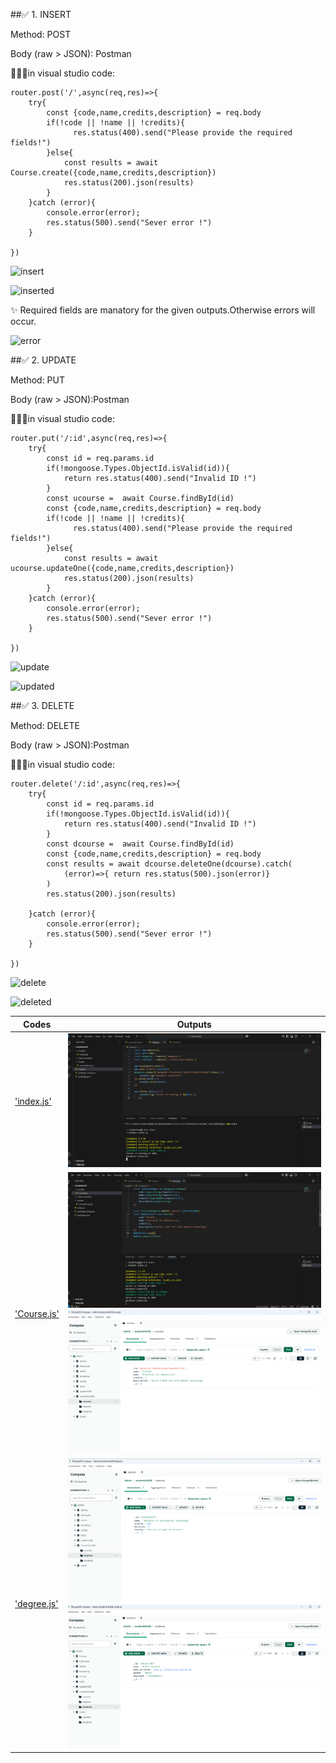 ##✅ 1. INSERT 

Method: POST

Body (raw > JSON): Postman

🧑🏻‍💻in visual studio code:
~~~
router.post('/',async(req,res)=>{
    try{
        const {code,name,credits,description} = req.body
        if(!code || !name || !credits){
              res.status(400).send("Please provide the required fields!")
        }else{
            const results = await Course.create({code,name,credits,description})
            res.status(200).json(results)
        }
    }catch (error){
        console.error(error);
        res.status(500).send("Sever error !")
    }
    
})
~~~

 ![insert](https://github.com/user-attachments/assets/5718ad89-2c8f-485d-b807-2c780940248f)

 ![inserted](https://github.com/user-attachments/assets/3fbffc71-6832-453c-96bb-6ee787fcfe63)


✨ Required fields are manatory for the given outputs.Otherwise errors will occur.

![error](https://github.com/user-attachments/assets/c602d04a-581b-47fe-bceb-0e2b34fe3141)

##✅ 2. UPDATE

Method: PUT

Body (raw > JSON):Postman

🧑🏻‍💻in visual studio code:
~~~
router.put('/:id',async(req,res)=>{
    try{
        const id = req.params.id
        if(!mongoose.Types.ObjectId.isValid(id)){
            return res.status(400).send("Invalid ID !")
        }
        const ucourse =  await Course.findById(id)
        const {code,name,credits,description} = req.body
        if(!code || !name || !credits){
              res.status(400).send("Please provide the required fields!")
        }else{
            const results = await ucourse.updateOne({code,name,credits,description})
            res.status(200).json(results)
        }
    }catch (error){
        console.error(error);
        res.status(500).send("Sever error !")
    }
    
})
~~~

![update](https://github.com/user-attachments/assets/9492f57b-8dbd-41bb-a0eb-4f427df504f5)

![updated](https://github.com/user-attachments/assets/6b234168-35c9-4209-9256-b467c1710fd0)


##✅ 3. DELETE

Method: DELETE

Body (raw > JSON):Postman

🧑🏻‍💻in visual studio code:
~~~
router.delete('/:id',async(req,res)=>{
    try{
        const id = req.params.id
        if(!mongoose.Types.ObjectId.isValid(id)){
            return res.status(400).send("Invalid ID !")
        }
        const dcourse =  await Course.findById(id)
        const {code,name,credits,description} = req.body
        const results = await dcourse.deleteOne(dcourse).catch(
            (error)=>{ return res.status(500).json(error)}
        )
        res.status(200).json(results)
        
    }catch (error){
        console.error(error);
        res.status(500).send("Sever error !")
    }
    
})
~~~

![delete](https://github.com/user-attachments/assets/998792d8-2cd3-4cd9-8469-89120eceaf8d)

![deleted](https://github.com/user-attachments/assets/b103d3d7-8c37-4746-baa3-c81814784407)

| Codes | Outputs|
|-------|--------|
|['index.js'](./Codes/index.js)|![index.png](./Outputs/index.png)|
|['Course.js'](./Codes/Course.js)|![course.png](./Outputs/course.png)![01.png](./Outputs/01.png)|
|['degree.js'](./Codes/degree.js)|![02.png](./Outputs/02.png)![03.png](./Outputs/03.png)|


